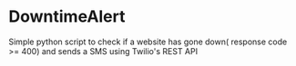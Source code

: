 # DowntimeAlert

Simple python script to check if a website has gone down( response code >= 400) and sends a SMS using Twilio's REST API
